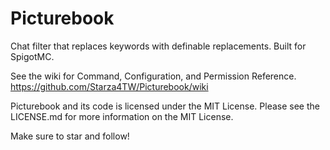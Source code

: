 # Picturebook
Chat filter that replaces keywords with definable replacements. Built for SpigotMC.

See the wiki for Command, Configuration, and Permission Reference.
https://github.com/Starza4TW/Picturebook/wiki

Picturebook and its code is licensed under the MIT License. Please see the LICENSE.md for more information on the MIT License.

Make sure to star and follow!

